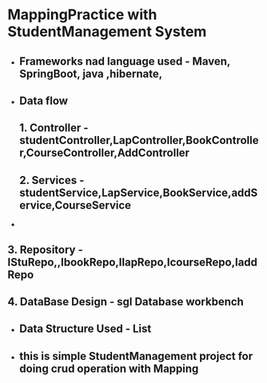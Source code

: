 # MappingPractice with StudentManagement System



*   ##    Frameworks nad language used - Maven, SpringBoot, java ,hibernate,
*   ##    Data flow
    ##   1. Controller - studentController,LapController,BookController,CourseController,AddController
    ##   2. Services - studentService,LapService,BookService,addService,CourseService
*
##   3. Repository - IStuRepo,,IbookRepo,IlapRepo,IcourseRepo,IaddRepo
##   4. DataBase Design - sgl Database workbench

* ## Data Structure Used - List
* ## this is simple StudentManagement project for doing crud operation with Mapping